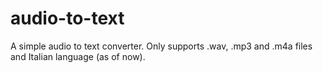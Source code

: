 # audio-to-text
 
A simple audio to text converter. Only supports .wav, .mp3 and .m4a files and Italian language (as of now).